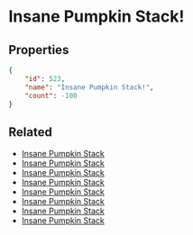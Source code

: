 # Insane Pumpkin Stack!

<no description available>

## Properties

```json
{
    "id": 523,
    "name": "Insane Pumpkin Stack!",
    "count": -100
}
```

## Related

- [Insane Pumpkin Stack](../items/16613-insane-pumpkin-stack.md)
- [Insane Pumpkin Stack](../items/16614-insane-pumpkin-stack.md)
- [Insane Pumpkin Stack](../items/16615-insane-pumpkin-stack.md)
- [Insane Pumpkin Stack](../items/16616-insane-pumpkin-stack.md)
- [Insane Pumpkin Stack](../items/16617-insane-pumpkin-stack.md)
- [Insane Pumpkin Stack](../items/16618-insane-pumpkin-stack.md)
- [Insane Pumpkin Stack](../items/16619-insane-pumpkin-stack.md)
- [Insane Pumpkin Stack](../items/16620-insane-pumpkin-stack.md)

